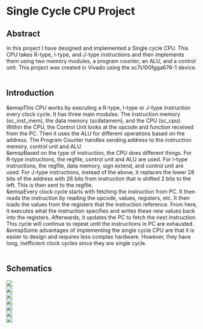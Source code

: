 <h1>Single Cycle CPU Project</h1>

<h2>Abstract</h2>
    In this project I have designed and implemented a Single cycle CPU. This CPU takes R-type, I-type, and J-type instructions and then implements them using two memory modules, a program counter, an ALU, and a control unit. This project was created in Vivado using the xc7s100fgga676-1 device. 
<br/><br/>
<h2>Introduction</h2>
&emspThis CPU works by executing a R-type, I-type or J-type instruction every clock cycle. It has three main modules: The instruction memory (sc_inst_mem), the data memory (scdatamem), and the CPU (sc_cpu). Within the CPU, the Control Unit looks at the opcode and function received from the PC. Then it uses the ALU for different operations based on the address. The Program Counter handles sending address to the instruction memory, control unit and ALU. 
<br/>
&emspBased on the type of instruction, the CPU does different things. For R-type instructions, the regfile, control unit and ALU are used. For I-type instructions, the regfile, data memory, sign extend, and control unit are used. For J-type instructions, instead of the above, it replaces the lower 28 bits of the address with 26 bits from instruction that is shifted 2 bits to the left. This is then sent to the regfile.
<br/>
&emspEvery clock cycle starts with fetching the instruction from PC. It then reads the instruction by reading the opcode, values, registers, etc. It then loads the values from the registers that the instruction reference. From here, it executes what the instruction specifies and writes these new values back into the registers. Afterwards, it updates the PC to fetch the next instruction. This cycle will continue to repeat until the instructions in PC are exhausted.
<br/>
&emspSome advantages of implementing the single cycle CPU are that it is easier to design and requires less complex hardware. However, they have long, inefficient clock cycles since they are single cycle.
<br/><br/>
<h2>Schematics</h2>
<img src="https://i.imgur.com/TFCeeEN.png"/>
<br/>
<img src="https://i.imgur.com/9Wj4I1j.png"/>
<br/>
<img src="https://i.imgur.com/gcsN4bg.png"/>
<br/>
<img src="https://i.imgur.com/IBM0GZE.png"/>
<br/>
<img src="https://i.imgur.com/HdG1zwL.png"/>
<br/>
<img src="https://i.imgur.com/F8sUucM.png"/>
<br/>
<img src="https://i.imgur.com/NHTC2Eu.png"/>
<br/>


